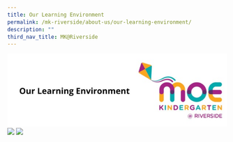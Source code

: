 ```yaml
---
title: Our Learning Environment
permalink: /mk-riverside/about-us/our-learning-environment/
description: ""
third_nav_title: MK@Riverside
---
```

![](/images/header-ourlearningenvt.jpg)
![](/images/mk-riverside-learn01.png)
![](/images/mk-riverside-learn02.png)